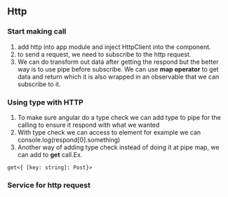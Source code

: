 ## Http 

### Start making call
1. add http into app module and inject HttpClient into the component.
2. to send a request, we need to subscribe to the http request.
3. We can do transform out data after getting the respond but the better way is to use pipe before subscribe. We can use **map operator** to get data and return which it is also wrapped in an observable that we can subscribe to it. 

### Using type with HTTP 
1. To make sure angular do a type check we can add type to pipe for the calling to ensure it respond with what we wanted 
2. With type check we can access to element for example we can console.log(respond[0].something)
3. Another way of adding type check instead of doing it at pipe map, we can add <type> to **get** call.Ex. 
```
get<{ [key: string]: Post}>
```

### Service for http request